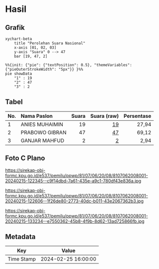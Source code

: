 # Hasil

## Grafik

```mermaid
xychart-beta
    title "Perolehan Suara Nasional"
    x-axis [01, 02, 03]
    y-axis "Suara" 0 --> 47
    bar [19, 47, 2]
```

```mermaid
%%{init: {"pie": {"textPosition": 0.5}, "themeVariables": {"pieOuterStrokeWidth": "5px"}} }%%
pie showData
    "1" : 19
    "2" : 47
    "3" : 2
```

## Tabel

| No. | Nama Paslon    | Suara | Suara (raw) | Persentase |
|:--- |:-------------- | -----:| -----------:| ----------:|
| 1   | ANIES MUHAIMIN | 19    | [19][p-1]   | 27,94      |
| 2   | PRABOWO GIBRAN | 47    | [47][p-2]   | 69,12      |
| 3   | GANJAR MAHFUD  | 2     | [2][p-3]    | 2,94       |


[p-1]: https://github.com/gigit-pemilu/pemilu-2024/blob/main/pilpres/hitung-suara/sub/81-maluku/sub/07-kepulauan-aru/sub/06-sir-sir/sub/2008-mohongsel/sub/001-tps/sub/paslon-1.txt
[p-2]: https://github.com/gigit-pemilu/pemilu-2024/blob/main/pilpres/hitung-suara/sub/81-maluku/sub/07-kepulauan-aru/sub/06-sir-sir/sub/2008-mohongsel/sub/001-tps/sub/paslon-2.txt
[p-3]: https://github.com/gigit-pemilu/pemilu-2024/blob/main/pilpres/hitung-suara/sub/81-maluku/sub/07-kepulauan-aru/sub/06-sir-sir/sub/2008-mohongsel/sub/001-tps/sub/paslon-3.txt

## Foto C Plano

https://sirekap-obj-formc.kpu.go.id/e537/pemilu/ppwp/81/07/06/20/08/8107062008001-20240215-122345--c9f14dbd-7a61-435e-a9c1-780df43e836a.jpg

https://sirekap-obj-formc.kpu.go.id/e537/pemilu/ppwp/81/07/06/20/08/8107062008001-20240215-122606--1f26de80-2773-40dc-b011-43e2067362b3.jpg

https://sirekap-obj-formc.kpu.go.id/e537/pemilu/ppwp/81/07/06/20/08/8107062008001-20240215-133234--e7550362-45b8-4f9b-8d62-13ad725866fb.jpg


## Metadata

| Key        | Value               |
| ---------- | ------------------- |
| Time Stamp | 2024-02-25 16:00:00 |



